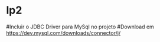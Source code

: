 # lp2

#Incluir o JDBC Driver para MySql no projeto
#Download em https://dev.mysql.com/downloads/connector/j/